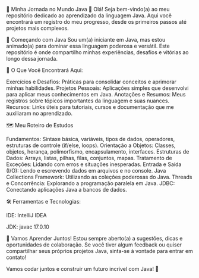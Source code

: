 🚀 Minha Jornada no Mundo Java 🚀
Olá! Seja bem-vindo(a) ao meu repositório dedicado ao aprendizado da linguagem Java. Aqui você encontrará um registro do meu progresso, desde os primeiros passos até projetos mais complexos.

🌱 Começando com Java
Sou um(a) iniciante em Java, mas estou animado(a) para dominar essa linguagem poderosa e versátil. Este repositório é onde compartilho minhas experiências, desafios e vitórias ao longo dessa jornada.

🎯 O Que Você Encontrará Aqui:

Exercícios e Desafios: Práticas para consolidar conceitos e aprimorar minhas habilidades.
Projetos Pessoais: Aplicações simples que desenvolvi para aplicar meus conhecimentos em Java.
Anotações e Resumos: Meus registros sobre tópicos importantes da linguagem e suas nuances.
Recursos: Links úteis para tutoriais, cursos e documentação que me auxiliaram no aprendizado.

🗺️ Meu Roteiro de Estudos

Fundamentos: Sintaxe básica, variáveis, tipos de dados, operadores, estruturas de controle (if/else, loops).
Orientação a Objetos: Classes, objetos, herança, polimorfismo, encapsulamento, interfaces.
Estruturas de Dados: Arrays, listas, pilhas, filas, conjuntos, mapas.
Tratamento de Exceções: Lidando com erros e situações inesperadas.
Entrada e Saída (I/O): Lendo e escrevendo dados em arquivos e no console.
Java Collections Framework: Utilizando as coleções poderosas do Java.
Threads e Concorrência: Explorando a programação paralela em Java.
JDBC: Conectando aplicações Java a bancos de dados.

🛠️ Ferramentas e Tecnologias: 

IDE: IntelliJ IDEA

JDK: javac 17.0.10

🤝 Vamos Aprender Juntos!
Estou sempre aberto(a) a sugestões, dicas e oportunidades de colaboração. Se você tiver algum feedback ou quiser compartilhar seus próprios projetos Java, sinta-se à vontade para entrar em contato!

Vamos codar juntos e construir um futuro incrível com Java! 🚀
